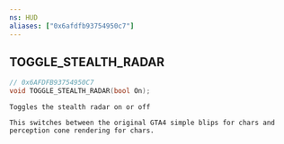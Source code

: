```yaml
---
ns: HUD
aliases: ["0x6afdfb93754950c7"]
---
```

## TOGGLE_STEALTH_RADAR

```c
// 0x6AFDFB93754950C7
void TOGGLE_STEALTH_RADAR(bool On);
```

```
Toggles the stealth radar on or off

This switches between the original GTA4 simple blips for chars and perception cone rendering for chars.
```
